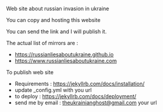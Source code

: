Web site about russian invasion in ukraine


You can copy and hosting this website

You can send the link and I will publish it.

The actual list of mirrors are :
- https://russianliesaboutukraine.github.io
- https://www.russianliesaboutukraine.com


To publish web site 
- Requirements : https://jekyllrb.com/docs/installation/
- update _config.yml with you url
- to deploy : https://jekyllrb.com/docs/deployment/
- send me by email : theukrainianghost@gmail.com your url